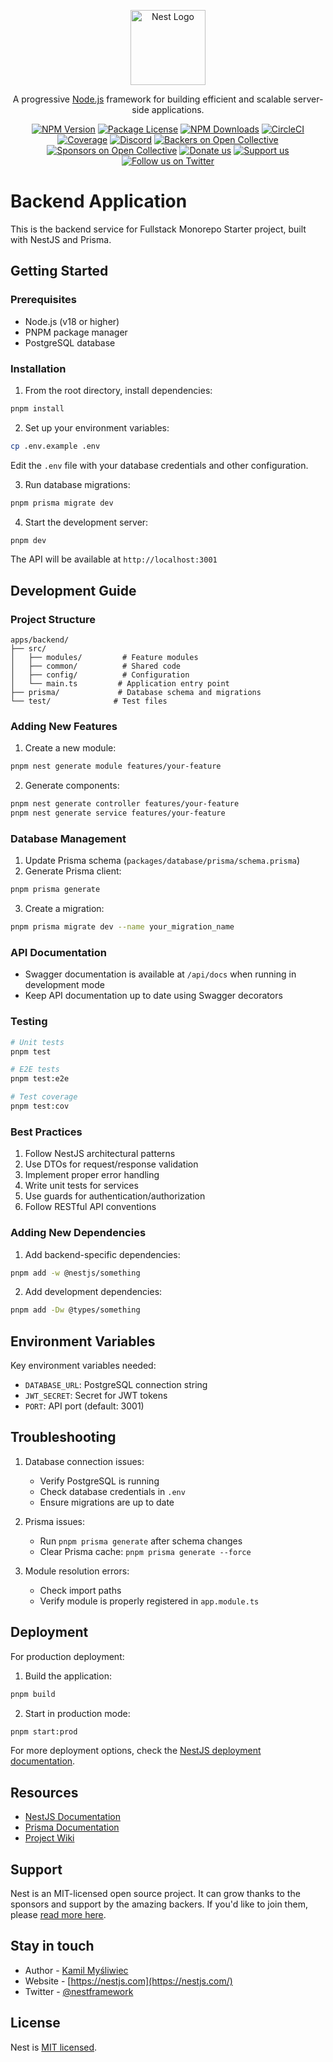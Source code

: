 <p align="center">
  <a href="http://nestjs.com/" target="blank"><img src="https://nestjs.com/img/logo-small.svg" width="120" alt="Nest Logo" /></a>
</p>

[circleci-image]: https://img.shields.io/circleci/build/github/nestjs/nest/master?token=abc123def456
[circleci-url]: https://circleci.com/gh/nestjs/nest

  <p align="center">A progressive <a href="http://nodejs.org" target="_blank">Node.js</a> framework for building efficient and scalable server-side applications.</p>
    <p align="center">
<a href="https://www.npmjs.com/~nestjscore" target="_blank"><img src="https://img.shields.io/npm/v/@nestjs/core.svg" alt="NPM Version" /></a>
<a href="https://www.npmjs.com/~nestjscore" target="_blank"><img src="https://img.shields.io/npm/l/@nestjs/core.svg" alt="Package License" /></a>
<a href="https://www.npmjs.com/~nestjscore" target="_blank"><img src="https://img.shields.io/npm/dm/@nestjs/common.svg" alt="NPM Downloads" /></a>
<a href="https://circleci.com/gh/nestjs/nest" target="_blank"><img src="https://img.shields.io/circleci/build/github/nestjs/nest/master" alt="CircleCI" /></a>
<a href="https://coveralls.io/github/nestjs/nest?branch=master" target="_blank"><img src="https://coveralls.io/repos/github/nestjs/nest/badge.svg?branch=master#9" alt="Coverage" /></a>
<a href="https://discord.gg/G7Qnnhy" target="_blank"><img src="https://img.shields.io/badge/discord-online-brightgreen.svg" alt="Discord"/></a>
<a href="https://opencollective.com/nest#backer" target="_blank"><img src="https://opencollective.com/nest/backers/badge.svg" alt="Backers on Open Collective" /></a>
<a href="https://opencollective.com/nest#sponsor" target="_blank"><img src="https://opencollective.com/nest/sponsors/badge.svg" alt="Sponsors on Open Collective" /></a>
  <a href="https://paypal.me/kamilmysliwiec" target="_blank"><img src="https://img.shields.io/badge/Donate-PayPal-ff3f59.svg" alt="Donate us"/></a>
    <a href="https://opencollective.com/nest#sponsor"  target="_blank"><img src="https://img.shields.io/badge/Support%20us-Open%20Collective-41B883.svg" alt="Support us"></a>
  <a href="https://twitter.com/nestframework" target="_blank"><img src="https://img.shields.io/twitter/follow/nestframework.svg?style=social&label=Follow" alt="Follow us on Twitter"></a>
</p>
  <!--[![Backers on Open Collective](https://opencollective.com/nest/backers/badge.svg)](https://opencollective.com/nest#backer)
  [![Sponsors on Open Collective](https://opencollective.com/nest/sponsors/badge.svg)](https://opencollective.com/nest#sponsor)-->

# Backend Application

This is the backend service for Fullstack Monorepo Starter project, built with NestJS and Prisma.

## Getting Started

### Prerequisites
- Node.js (v18 or higher)
- PNPM package manager
- PostgreSQL database

### Installation

1. From the root directory, install dependencies:
```bash
pnpm install
```

2. Set up your environment variables:
```bash
cp .env.example .env
```
Edit the `.env` file with your database credentials and other configuration.

3. Run database migrations:
```bash
pnpm prisma migrate dev
```

4. Start the development server:
```bash
pnpm dev
```

The API will be available at `http://localhost:3001`

## Development Guide

### Project Structure
```
apps/backend/
├── src/
│   ├── modules/         # Feature modules
│   ├── common/          # Shared code
│   ├── config/          # Configuration
│   └── main.ts         # Application entry point
├── prisma/             # Database schema and migrations
└── test/              # Test files
```

### Adding New Features

1. Create a new module:
```bash
pnpm nest generate module features/your-feature
```

2. Generate components:
```bash
pnpm nest generate controller features/your-feature
pnpm nest generate service features/your-feature
```

### Database Management

1. Update Prisma schema (`packages/database/prisma/schema.prisma`)
2. Generate Prisma client:
```bash
pnpm prisma generate
```

3. Create a migration:
```bash
pnpm prisma migrate dev --name your_migration_name
```

### API Documentation
- Swagger documentation is available at `/api/docs` when running in development mode
- Keep API documentation up to date using Swagger decorators

### Testing
```bash
# Unit tests
pnpm test

# E2E tests
pnpm test:e2e

# Test coverage
pnpm test:cov
```

### Best Practices
1. Follow NestJS architectural patterns
2. Use DTOs for request/response validation
3. Implement proper error handling
4. Write unit tests for services
5. Use guards for authentication/authorization
6. Follow RESTful API conventions

### Adding New Dependencies
1. Add backend-specific dependencies:
```bash
pnpm add -w @nestjs/something
```

2. Add development dependencies:
```bash
pnpm add -Dw @types/something
```

## Environment Variables

Key environment variables needed:
- `DATABASE_URL`: PostgreSQL connection string
- `JWT_SECRET`: Secret for JWT tokens
- `PORT`: API port (default: 3001)

## Troubleshooting

1. Database connection issues:
   - Verify PostgreSQL is running
   - Check database credentials in `.env`
   - Ensure migrations are up to date

2. Prisma issues:
   - Run `pnpm prisma generate` after schema changes
   - Clear Prisma cache: `pnpm prisma generate --force`

3. Module resolution errors:
   - Check import paths
   - Verify module is properly registered in `app.module.ts`

## Deployment

For production deployment:
1. Build the application:
```bash
pnpm build
```

2. Start in production mode:
```bash
pnpm start:prod
```

For more deployment options, check the [NestJS deployment documentation](https://docs.nestjs.com/deployment).

## Resources

- [NestJS Documentation](https://docs.nestjs.com)
- [Prisma Documentation](https://www.prisma.io/docs)
- [Project Wiki](internal-wiki-link)

## Support

Nest is an MIT-licensed open source project. It can grow thanks to the sponsors and support by the amazing backers. If you'd like to join them, please [read more here](https://docs.nestjs.com/support).

## Stay in touch

- Author - [Kamil Myśliwiec](https://twitter.com/kammysliwiec)
- Website - [https://nestjs.com](https://nestjs.com/)
- Twitter - [@nestframework](https://twitter.com/nestframework)

## License

Nest is [MIT licensed](https://github.com/nestjs/nest/blob/master/LICENSE).
